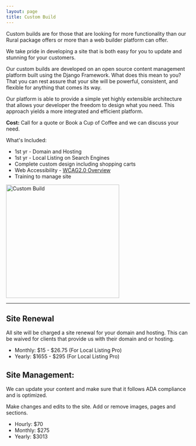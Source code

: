 ```yaml
---
layout: page
title: Custom Build
---
```


<p>Custom builds are for those that are looking for more functionality than our Rural package offers or more than a web builder platform can offer.</p>

<p>We take pride in developing a site that is both easy for you to update and stunning for your customers.</p>

<p>Our custom builds are developed on an open source content management platform built using the Django Framework. What does this mean to you? That you can rest assure that your site will be powerful, consistent, and flexible for anything that comes its way.</p>

<p>Our platform is able to provide a simple yet highly extensible architecture that allows your developer the freedom to design what you need. This approach yields a more integrated and efficient platform.</p>

<p><strong>Cost:</strong> Call for a quote or Book a Cup of Coffee and we can discuss your need.

<div class="row">
<div class="col-sm-6">
<p>What's Included:</p>
<ul>
  <li>1st yr - Domain and Hosting</li>
  <li>1st yr - Local Listing on Search Engines</li>
  <li>Complete custom design including shopping carts</li>
  <li>Web Accessibility - <a href="https://www.w3.org/WAI/intro/wcag" target="blank" title="WCSG2.0 Overview">WCAG2.0 Overview</a></li>
  <li>Training to manage site</li>
</ul>
</div>
<div class="col-sm-6">
<img src="{{baseurl}}/img/portfolio/customdevelopment.png" alt="Custom Build" width="310px">
</div>
</div>

<hr/>

<h2>Site Renewal</h2>
<p>All site will be charged a site renewal for your domain and hosting. This can be waived for clients that provide us with their domain and or hosting.</p>
<ul>
  <li>Monthly: $15 - $26.75 (For Local Listing Pro)</li>
  <li>Yearly:  $1655 - $295 (For Local Listing Pro)</li>
</ul>

<h2>Site Management:</h2>
<p>We can update your content and make sure that it follows ADA compliance and is optimized.</p>
<p>Make changes and edits to the site. Add or remove images, pages and sections.</p>
<ul>
  <li>Hourly:  $70</li>
  <li>Monthly: $275</li>
  <li>Yearly:  $3013</li>
</ul>

&nbsp;

